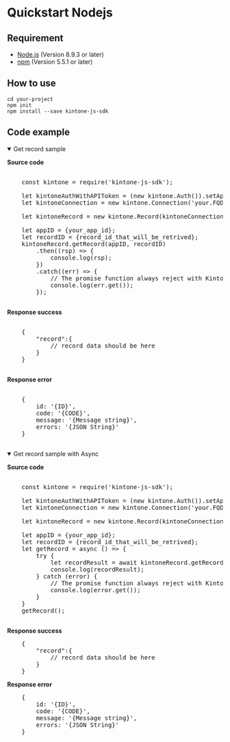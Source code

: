 # Quickstart Nodejs

## Requirement

* [Node.js](https://nodejs.org/en/) (Version 8.9.3 or later)
* [npm](https://www.npmjs.com/package/extract-text-webpack-plugin) (Version 5.5.1 or later)

## How to use

```shell
cd your-project
npm init
npm install --save kintone-js-sdk
```

## Code example

<details class="tab-container" open>
<Summary>Get record sample</Summary>

<strong>Source code</strong>
<pre class="inline-code">

    const kintone = require('kintone-js-sdk');

    let kintoneAuthWithAPIToken = (new kintone.Auth()).setApiToken('MY_TOKEN');
    let kintoneConnection = new kintone.Connection('your.FQDN.tld', kintoneAuthWithAPIToken);

    let kintoneRecord = new kintone.Record(kintoneConnection);

    let appID = {your_app_id};
    let recordID = {record_id_that_will_be_retrived};
    kintoneRecord.getRecord(appID, recordID)
        .then((rsp) => {
            console.log(rsp);
        })
        .catch((err) => {
            // The promise function always reject with KintoneAPIExeption
            console.log(err.get());
        });

</pre>
<strong>Response success</strong>
<pre class="inline-code">

    {
        "record":{
            // record data should be here
        }
    }

</pre>
<strong>Response error</strong>
<pre class="inline-code">

    {
        id: '{ID}',
        code: '{CODE}',
        message: '{Message string}',
        errors: '{JSON String}'
    }

</pre>
</details>

<details class="tab-container" open>
<Summary>Get record sample with Async</Summary>

<strong>Source code</strong>

<pre class="inline-code">

    const kintone = require('kintone-js-sdk');

    let kintoneAuthWithAPIToken = (new kintone.Auth()).setApiToken('MY_TOKEN');
    let kintoneConnection = new kintone.Connection('your.FQDN', kintoneAuthWithAPIToken);

    let kintoneRecord = new kintone.Record(kintoneConnection);

    let appID = {your_app_id};
    let recordID = {record_id_that_will_be_retrived};
    let getRecord = async () => {
        try {
            let recordResult = await kintoneRecord.getRecord(appID, recordID);
            console.log(recordResult);
        } catch (error) {
            // The promise function always reject with KintoneAPIExeption
            console.log(error.get());
        }
    }
    getRecord();

</pre>

<strong>Response success</strong>

<pre class="inline-code">
    {
        "record":{
            // record data should be here
        }
    }
</pre>

<strong>Response error</strong>

<pre class="inline-code">
    { 
        id: '{ID}',
        code: '{CODE}',
        message: '{Message string}',
        errors: '{JSON String}'
    }
</pre>

</details>